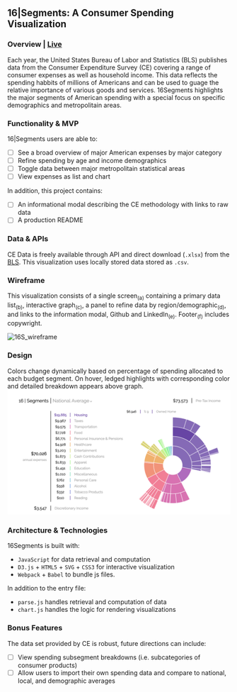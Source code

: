 ## 16|Segments: A Consumer Spending Visualization

### Overview | [Live](https://markvincent.dev/16Segments)

Each year, the United States Bureau of Labor and Statistics (BLS) publishes data from the Consumer Expenditure Survey (CE) covering a range of consumer expenses as well as household income. This data reflects the spending habbits of millions of Americans and can be used to guage the relative importance of various goods and services. 16Segments highlights the major segments of American spending with a special focus on specific demographics and metropolitain areas.  

### Functionality & MVP  
16|Segments users are able to:

- [ ] See a broad overview of major American expenses by major category
- [ ] Refine spending by age and income demographics
- [ ] Toggle data between major metropolitain statistical areas
- [ ] View expenses as list and chart 

In addition, this project contains:

- [ ] An informational modal describing the CE methodology with links to raw data
- [ ] A production README

### Data & APIs

CE Data is freely available through API and direct download (`.xlsx`) from the [BLS](https://www.bls.gov/cex/home.htm). This visualization uses locally stored data stored as `.csv`.

### Wireframe

This visualization consists of a single screen<sub>(a)</sub> containing a primary data list<sub>(b)</sub>, interactive graph<sub>(c)</sub>, a panel to refine data by region/demographic<sub>(d)</sub>, and links to the information modal, Github and LinkedIn<sub>(e)</sub>. Footer<sub>(f)</sub> includes copywright.

![16S_wireframe](https://github.com/mrkvncnt/Toast/blob/master/assets/16S_wireframe.jpg)


### Design

Colors change dynamically based on percentage of spending allocated to each budget segment. On hover, ledged highlights with corresponding color and detailed breakdown appears above graph.
![16S_design](https://github.com/mrkvncnt/16Segments/blob/master/assets/16S.jpg)

### Architecture & Technologies

16Segments is built with:

- `JavaScript` for data retrieval and computation
- `D3.js` + `HTML5` + `SVG` + `CSS3` for interactive visualization
- `Webpack` + `Babel` to bundle js files.

In addition to the entry file:

- `parse.js` handles retrieval and computation of data
- `chart.js` handles the logic for rendering visualizations

### Bonus Features

The data set provided by CE is robust, future directions can include:

- [ ] View spending subsegment breakdowns (i.e. subcategories of consumer products)
- [ ] Allow users to import their own spending data and compare to national, local, and demographic averages

